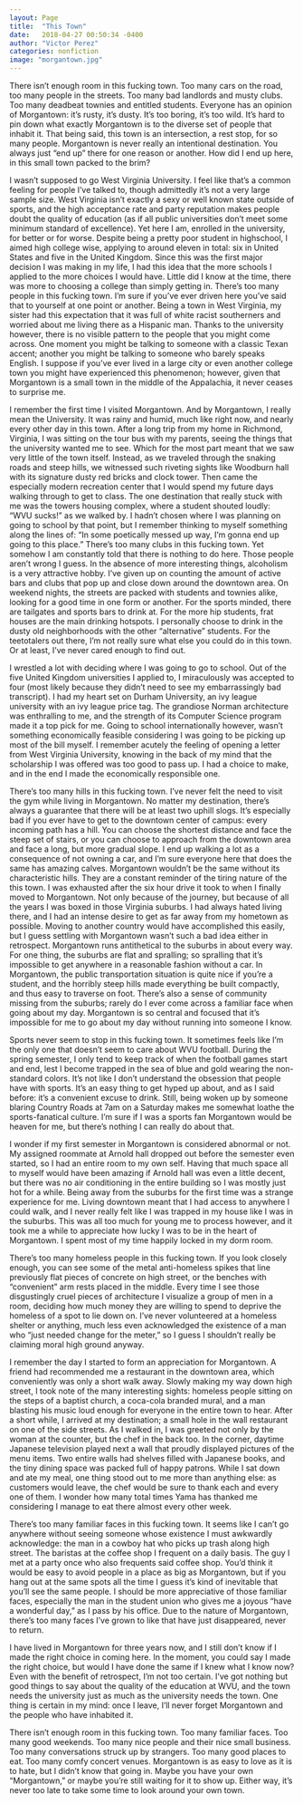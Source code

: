 ```yaml
---
layout: Page
title:  "This Town"
date:   2018-04-27 00:50:34 -0400
author: "Victor Perez"
categories: nonfiction
image: "morgantown.jpg"
---
```

There isn’t enough room in this fucking town. Too many cars on the road, too many people in the streets. Too many bad landlords and musty clubs. Too many deadbeat townies and entitled students. Everyone has an opinion of Morgantown: it’s rusty, it’s dusty. It’s too boring, it’s too wild. It’s hard to pin down what exactly Morgantown is to the diverse set of people that inhabit it. That being said, this town is an intersection, a rest stop, for so many people. Morgantown is never really an intentional destination. You always just “end up” there for one reason or another. How did I end up here, in this small town packed to the brim? 

I wasn’t supposed to go West Virginia University. I feel like that’s a common feeling for people I’ve talked to, though admittedly it’s not a very large sample size. West Virginia isn’t exactly a sexy or well known state outside of sports, and the high acceptance rate and party reputation makes people doubt the quality of education (as if all public universities don’t meet some minimum standard of excellence). Yet here I am, enrolled in the university, for better or for worse. Despite being a pretty poor student in highschool, I aimed high college wise, applying to around eleven in total: six in United States and five in the United Kingdom. Since this was the first major decision I was making in my life, I had this idea that the more schools I applied to the more choices I would have. Little did I know at the time, there was more to choosing a college than simply getting in.
There’s too many people in this fucking town. I’m sure if you’ve ever driven here you’ve said that to yourself at one point or another. Being a town in West Virginia, my sister had this expectation that it was full of white racist southerners  and worried about me living there as a Hispanic man. Thanks to the university however, there is no visible pattern to the people that you might come across. One moment you might be talking to someone with a classic Texan accent; another you might be talking to someone who barely speaks English. I suppose if you’ve ever lived in a large city or even another college town you might have experienced this phenomenon; however, given that Morgantown is a small town in the middle of the Appalachia, it never ceases to surprise me.

I remember the first time I visited Morgantown. And by Morgantown, I really mean the University. It was rainy and humid, much like right now, and nearly every other day in this town. After a long trip from my home in Richmond, Virginia, I was sitting on the tour bus with my parents, seeing the things that the university wanted me to see. Which for the most part meant that we saw very little of the town itself. Instead, as we traveled through the snaking roads and steep hills, we witnessed such riveting sights like Woodburn hall with its signature dusty red bricks and clock tower. Then came the especially modern recreation center that I would spend my future days walking through to get to class. The one destination that really stuck with me was the towers housing complex, where a student shouted loudly: “WVU sucks!” as we walked by. I hadn’t chosen where I was planning on going to school by that point, but I remember thinking to myself something along the lines of: “In some poetically messed up way, I’m gonna end up going to this place.”
There’s too many clubs in this fucking town. Yet somehow I am constantly told that there is nothing to do here. Those people aren’t wrong I guess. In the absence of more interesting things, alcoholism is a very attractive hobby. I’ve given up on counting the amount of active bars and clubs that pop up and close down around the downtown area. On weekend nights, the streets are packed with students and townies alike, looking for a good time in one form or another. For the sports minded, there are tailgates and sports bars to drink at. For the more hip students, frat houses are the main drinking hotspots. I personally choose to drink in the dusty old neighborhoods with the other “alternative” students. For the teetotalers out there, I’m not really sure what else you could do in this town. Or at least, I’ve never cared enough to find out.

I wrestled a lot with deciding where I was going to go to school. Out of the five United Kingdom universities I applied to, I miraculously was accepted to four (most likely because they didn’t need to see my embarrassingly bad transcript). I had my heart set on Durham University, an ivy league university with an ivy league price tag. The grandiose Norman architecture was enthralling to me, and the strength of its Computer Science program made it a top pick for me. Going to school internationally however, wasn’t something economically feasible considering I was going to be picking up most of the bill myself. I remember acutely the feeling of opening a letter from West Virginia University, knowing in the back of my mind that the scholarship I was offered was too good to pass up. I had a choice to make, and in the end I made the economically responsible one.

There’s too many hills in this fucking town. I’ve never felt the need to visit the gym while living in Morgantown. No matter my destination, there’s always a guarantee that there will be at least two uphill slogs. It’s especially bad if you ever have to get to the downtown center of campus: every incoming path has a hill. You can choose the shortest distance and face the steep set of stairs, or you can choose to approach from the downtown area and face a long, but more gradual slope. I end up walking a lot as a consequence of not owning a car, and I’m sure everyone here that does the same has amazing calves. Morgantown wouldn’t be the same without its characteristic hills. They are a constant reminder of the tiring nature of the this town.
I was exhausted after the six hour drive it took to when I finally moved to Morgantown. Not only because of the journey, but because of all the years I was boxed in those Virginia suburbs. I had always hated living there, and I had an intense desire to get as far away from my hometown as possible. Moving to another country would have accomplished this easily, but I guess settling with Morgantown wasn’t such a bad idea either in retrospect. Morgantown runs antithetical to the suburbs in about every way. For one thing, the suburbs are flat and spralling; so spralling that it’s impossible to get anywhere in a reasonable fashion without a car. In Morgantown, the public transportation situation is quite nice if you’re a student, and the horribly steep hills made everything be built compactly, and thus easy to traverse on foot. There’s also a sense of community missing from the suburbs; rarely do I ever come across a familiar face when going about my day. Morgantown is so central and focused that it’s impossible for me to go about my day without running into someone I know.

Sports never seem to stop in this fucking town. It sometimes feels like I’m the only one that doesn’t seem to care about WVU football. During the spring semester, I only tend to keep track of when the football games start and end, lest I become trapped in the sea of blue and gold wearing the non-standard colors. It’s not like I don’t understand the obsession that people have with sports. It’s an easy thing to get hyped up about, and as I said before: it’s a convenient excuse to drink. Still, being woken up by someone blaring Country Roads at 7am on a Saturday makes me somewhat loathe the sports-fanatical culture. I’m sure if I was a sports fan Morgantown would be heaven for me, but there’s nothing I can really do about that.

I wonder if my first semester in Morgantown is considered abnormal or not. My assigned roommate at Arnold hall dropped out before the semester even started, so I had an entire room to my own self. Having that much space all to myself would have been amazing if Arnold hall was even a little decent, but there was no air conditioning in the entire building so I was mostly just hot for a while. Being away from the suburbs for the first time was a strange experience for me. Living downtown meant that I had access to anywhere I could walk, and I never really felt like I was trapped in my house like I was in the suburbs. This was all too much for young me to process however, and it took me a while to appreciate how lucky I was to be in the heart of Morgantown. I spent most of my time happily locked in my dorm room.

There’s too many homeless people in this fucking town. If you look closely enough, you can see some of the metal anti-homeless spikes that line previously flat pieces of concrete on high street, or the benches with “convenient” arm rests placed in the middle. Every time I see those disgustingly cruel pieces of architecture I visualize a group of men in a room, deciding how much money they are willing to spend to deprive the homeless of a spot to lie down on. I’ve never volunteered at a homeless shelter or anything, much less even acknowledged the existence of a man who “just needed change for the meter,” so I guess I shouldn’t really be claiming moral high ground anyway.  

I remember the day I started to form an appreciation for Morgantown. A friend had recommended me a restaurant in the downtown area, which conveniently was only a short walk away. Slowly making my way down high street, I took note of the many interesting sights: homeless people sitting on the steps of a baptist church, a coca-cola branded mural, and a man blasting his music loud enough for everyone in the entire town to hear. After a short while, I arrived at my destination; a small hole in the wall restaurant on one of the side streets. As I walked in, I was greeted not only by the woman at the counter, but the chef in the back too. In the corner, daytime Japanese television played next a wall that proudly displayed pictures of the menu items. Two entire walls had shelves filled with Japanese books, and the tiny dining space was packed full of happy patrons. While I sat down and ate my meal, one thing stood out to me more than anything else: as customers would leave, the chef would be sure to thank each and every one of them. I wonder how many total times Yama has thanked me considering I manage to eat there almost every other week.

There’s too many familiar faces in this fucking town. It seems like I can’t go anywhere without seeing someone whose existence I must awkwardly acknowledge: the man in a cowboy hat who picks up trash along high street. The baristas at the coffee shop I frequent on a daily basis. The guy I met at a party once who also frequents said coffee shop. You’d think it would be easy to avoid people in a place as big as Morgantown, but if you hang out at the same spots all the time I guess it’s kind of inevitable that you’ll see the same people. I should be more appreciative of those familiar faces, especially the man in the student union who gives me a joyous “have a wonderful day,” as I pass by his office. Due to the nature of Morgantown, there’s too many faces I’ve grown to like that have just disappeared, never to return. 

I have lived in Morgantown for three years now, and I still don’t know if I made the right choice in coming here. In the moment, you could say I made the right choice, but would I have done the same if I knew what I know now? Even with the benefit of retrospect, I’m not too certain. I’ve got nothing but good things to say about the quality of the education at WVU, and the town needs the university just as much as the university needs the town. One thing is certain in my mind: once I leave, I’ll never forget Morgantown and the people who have inhabited it.

There isn’t enough room in this fucking town. Too many familiar faces. Too many good weekends. Too many nice people and their nice small business. Too many conversations struck up by strangers. Too many good places to eat. Too many comfy concert venues. Morgantown is as easy to love as it is to hate, but I didn’t know that going in. Maybe you have your own “Morgantown,” or maybe you’re still waiting for it to show up. Either way, it’s never too late to take some time to look around your own town.
